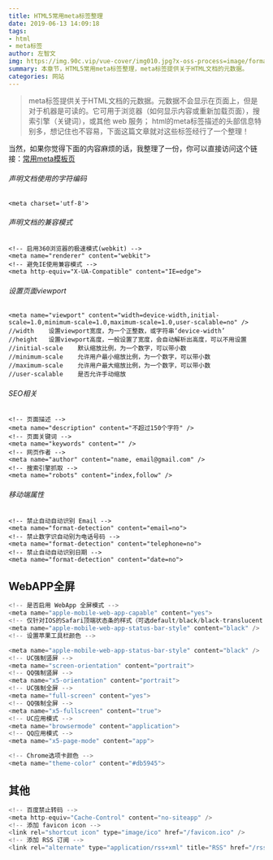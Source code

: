 ```yaml
---
title: HTML5常用meta标签整理
date: 2019-06-13 14:09:18
tags:
- html
- meta标签
author: 左智文
img: https://img.90c.vip/vue-cover/img010.jpg?x-oss-process=image/format,webp
summary: 本章节，HTML5常用meta标签整理，meta标签提供关于HTML文档的元数据。
categories: 网站
---
```

>meta标签提供关于HTML文档的元数据。元数据不会显示在页面上，但是对于机器是可读的。它可用于浏览器（如何显示内容或重新加载页面），搜索引擎（关键词），或其他 web 服务；
html的meta标签描述的头部信息特别多，想记住也不容易，下面这篇文章就对这些标签经行了一个整理！

当然，如果你觉得下面的内容麻烦的话，我整理了一份，你可以直接访问这个链接：[常用meta模板页](https://github.com/justyeh/tool/blob/master/%E5%B8%B8%E7%94%A8meta%E6%A8%A1%E6%9D%BF/meta.html)


###### 声明文档使用的字符编码
```
<meta charset='utf-8'>
```

###### 声明文档的兼容模式
```
<!-- 启用360浏览器的极速模式(webkit) -->
<meta name="renderer" content="webkit">
<!-- 避免IE使用兼容模式 -->
<meta http-equiv="X-UA-Compatible" content="IE=edge">
```

###### 设置页面viewport
```
<meta name="viewport" content="width=device-width,initial-scale=1.0,minimum-scale=1.0,maximum-scale=1.0,user-scalable=no" />
//width    设置viewport宽度，为一个正整数，或字符串‘device-width’
//height   设置viewport高度，一般设置了宽度，会自动解析出高度，可以不用设置
//initial-scale    默认缩放比例，为一个数字，可以带小数
//minimum-scale    允许用户最小缩放比例，为一个数字，可以带小数
//maximum-scale    允许用户最大缩放比例，为一个数字，可以带小数
//user-scalable    是否允许手动缩放
```

###### SEO相关
```
<!-- 页面描述 -->
<meta name="description" content="不超过150个字符" />
<!-- 页面关键词 -->
<meta name="keywords" content="" />
<!-- 网页作者 -->
<meta name="author" content="name, email@gmail.com" />
<!-- 搜索引擎抓取 -->
<meta name="robots" content="index,follow" />
```

###### 移动端属性
```
<!-- 禁止自动自动识别 Email -->
<meta name="format-detection" content="email=no">
<!-- 禁止数字识自动别为电话号码 -->
<meta name="format-detection" content="telephone=no">
<!-- 禁止自动自动识别日期 -->
<meta name="format-detection" content="date=no">
```

## WebAPP全屏

```js
<!-- 是否启用 WebApp 全屏模式 -->
<meta name="apple-mobile-web-app-capable" content="yes">
<!-- 仅针对IOS的Safari顶端状态条的样式（可选default/black/black-translucent ） -->
<meta name="apple-mobile-web-app-status-bar-style" content="black" />
<!-- 设置苹果工具栏颜色 -->

<meta name="apple-mobile-web-app-status-bar-style" content="black" />
<!-- UC强制竖屏 -->
<meta name="screen-orientation" content="portrait">
<!-- QQ强制竖屏 -->
<meta name="x5-orientation" content="portrait">
<!-- UC强制全屏 -->
<meta name="full-screen" content="yes">
<!-- QQ强制全屏 -->
<meta name="x5-fullscreen" content="true">
<!-- UC应用模式 -->
<meta name="browsermode" content="application">
<!-- QQ应用模式 -->
<meta name="x5-page-mode" content="app">

<!-- Chrome选项卡颜色 -->
<meta name="theme-color" content="#db5945">
```

## 其他

```js
<!-- 百度禁止转码 -->
<meta http-equiv="Cache-Control" content="no-siteapp" />
<!-- 添加 favicon icon -->
<link rel="shortcut icon" type="image/ico" href="/favicon.ico" />
<!-- 添加 RSS 订阅 -->
<link rel="alternate" type="application/rss+xml" title="RSS" href="/rss.xml" />
```